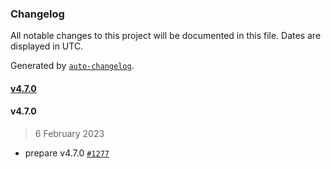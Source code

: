### Changelog

All notable changes to this project will be documented in this file. Dates are displayed in UTC.

Generated by [`auto-changelog`](https://github.com/CookPete/auto-changelog).

#### [v4.7.0](https://github.com/Financial-Times/polyfill-library/compare/v4.7.0...v4.7.0)

#### v4.7.0

> 6 February 2023

- prepare v4.7.0 [`#1277`](https://github.com/Financial-Times/polyfill-library/pull/1277)
